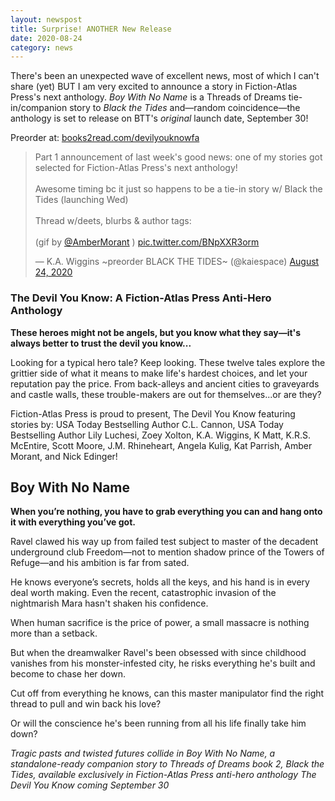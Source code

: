 ```yaml
---
layout: newspost
title: Surprise! ANOTHER New Release
date: 2020-08-24
category: news
---
```


There's been an unexpected wave of excellent news, most of which I can't share (yet) BUT I am very excited to announce a story in Fiction-Atlas Press's next anthology. *Boy With No Name* is a Threads of Dreams tie-in/companion story to *Black the Tides* and—random coincidence—the anthology is set to release on BTT's *original* launch date, September 30!

Preorder at: [books2read.com/devilyouknowfa](https://books2read.com/devilyouknowfa)

<blockquote class="twitter-tweet" data-theme="dark"><p lang="en" dir="ltr">Part 1 announcement of last week&#39;s good news: one of my stories got selected for Fiction-Atlas Press&#39;s next anthology!<br><br>Awesome timing bc it just so happens to be a tie-in story w/ Black the Tides (launching Wed)<br><br>Thread w/deets, blurbs &amp; author tags:<br><br>(gif by <a href="https://twitter.com/AmberMorant?ref_src=twsrc%5Etfw">@AmberMorant</a> ) <a href="https://t.co/BNpXXR3orm">pic.twitter.com/BNpXXR3orm</a></p>&mdash; K.A. Wiggins ~preorder BLACK THE TIDES~ (@kaiespace) <a href="https://twitter.com/kaiespace/status/1298004403476025344?ref_src=twsrc%5Etfw">August 24, 2020</a></blockquote> <script async src="https://platform.twitter.com/widgets.js" charset="utf-8"></script>

### The Devil You Know: A Fiction-Atlas Press Anti-Hero Anthology

**These heroes might not be angels, but you know what they say—it's always better to trust the devil you know...**

Looking for a typical hero tale? Keep looking. These twelve tales explore the grittier side of what it means to make life's hardest choices, and let your reputation pay the price. From back-alleys and ancient cities to graveyards and castle walls, these trouble-makers are out for themselves...or are they?

Fiction-Atlas Press is proud to present, The Devil You Know featuring stories by: USA Today Bestselling Author C.L. Cannon, USA Today Bestselling Author Lily Luchesi, Zoey Xolton, K.A. Wiggins, K Matt, K.R.S. McEntire, Scott Moore, J.M. Rhineheart, Angela Kulig, Kat Parrish, Amber Morant, and Nick Edinger!

## Boy With No Name

**When you’re nothing, you have to grab everything you can and hang onto it with everything you’ve got.**

Ravel clawed his way up from failed test subject to master of the decadent underground club Freedom—not to mention shadow prince of the Towers of Refuge—and his ambition is far from sated.

He knows everyone’s secrets, holds all the keys, and his hand is in every deal worth making. Even the recent, catastrophic invasion of the nightmarish Mara hasn't shaken his confidence.

When human sacrifice is the price of power, a small massacre is nothing more than a setback.

But when the dreamwalker Ravel's been obsessed with since childhood vanishes from his monster-infested city, he risks everything he's built and become to chase her down.

Cut off from everything he knows, can this master manipulator find the right thread to pull and win back his love?

Or will the conscience he's been running from all his life finally take him down?

*Tragic pasts and twisted futures collide in Boy With No Name, a standalone-ready companion story to Threads of Dreams book 2, Black the Tides, available exclusively in Fiction-Atlas Press anti-hero anthology The Devil You Know coming September 30*
